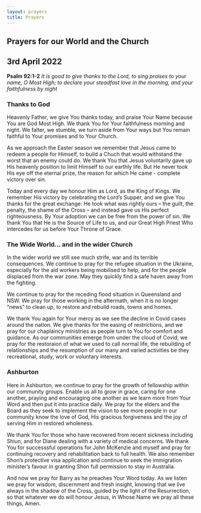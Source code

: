 ```yaml
---
layout: prayers
title: Prayers
---
```

## Prayers for our World and the Church

## 3rd April 2022

__Psalm 92:1-2__ 
_It is good to give thanks to the Lord, to sing praises to your name, O Most High;
to declare your steadfast love in the morning, and your faithfulness by night_

### Thanks to God
Heavenly Father, we give You thanks today, and praise Your Name because You are God Most High. We thank You for Your faithfulness morning and night. We falter, we stumble, we turn aside from Your ways but You remain faithful to Your promises and to Your Church. 

As we approach the Easter season we remember that Jesus came to redeem a people for Himself, to build a Chuch that would withstand the worst that an enemy could do. We thank You that Jesus voluntarily gave up His heavenly position to limit Himself to our earthly life. But He never took His eye off the eternal prize, the reason for which He came - complete victory over sin.

Today and every day we honour Him as Lord, as the King of Kings. We remember His victory by celebrating the Lord’s Supper, and we give You thanks for the great exchange: He took what was rightly ours – the guilt, the penalty, the shame of the Cross – and instead gave us His perfect righteousness. By Your adoption we can be free from the power of sin. We thank You that He is the Source of Life to us, and our Great High Priest Who intercedes for us before Your Throne of Grace.

### The Wide World... and in the wider Church
In the wider world we still see much strife, war and its terrible consequences. We continue to pray for the refugee situation in the Ukraine, especially for the aid workers being mobilised to help, and for the people displaced from the war zone. May they quickly find a safe haven away from the fighting.

We continue to pray for the receding flood situation in Queensland and NSW. We pray for those working in the aftermath, when it is no longer “news” to clean up, to restore and rebuild roads, towns and homes.

We thank You again for Your mercy as we see the decline in Covid cases around the nation. We give thanks for the easing of  restrictions, and we pray for our chaplaincy ministries as people turn to You for comfort and guidance. As our communities emerge from under the cloud of Covid, we pray for the restoraion of what we used to call normal life, the rebuilding of relationships and the resumption of our many and varied activities be they recreational, study, work or voluntary interests.

### Ashburton
Here in Ashburton, we continue to pray for the growth of fellowship within our community groups. Enable us all to grow in grace, caring for one another, praying and encouraging one another as we learn more from Your Word and then put it into practice daily. We pray for the elders and the Board as they seek to implement the vision to see more people in our community know the love of God, His gracious forgiveness and the joy of serving Him in restored wholeness.

We thank You for those who have recovered from recent sickness including Shiun, and for Diane dealing with a variety of medical concerns. We thank You for successsful operations for John McKenzie and myself and pray for continuing recovery and rehabilitation back to full health. We also remember Shon’s protective visa application and continue to seek the immigration minister’s favour in granting Shon full permission to stay in Australia.

And now we pray for Barry as he preaches Your Word today. As we listen we pray for wisdom, discernment and fresh insight, knowing that we live always in the shadow of the Cross, guided by the light of the Resurrection, so that whatever we do will honour Jesus, in Whose Name we pray all these things, Amen.
